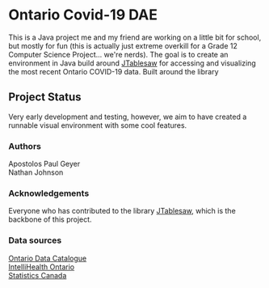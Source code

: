 # Ontario Covid-19 DAE

This is a Java project me and my friend are working on a little bit for school, but mostly for fun (this is actually just extreme overkill for a Grade 12 Computer Science Project... we're nerds). The goal is to create an environment in Java build around [JTablesaw](https://github.com/jtablesaw/tablesaw) for accessing and visualizing the most recent Ontario COVID-19 data. Built around the library 

## Project Status 
Very early development and testing, however, we aim to have created a runnable visual environment with some cool features.

### Authors
Apostolos Paul Geyer \
Nathan Johnson 


### Acknowledgements
Everyone who has contributed to the library [JTablesaw](https://github.com/jtablesaw/tablesaw), which is the backbone of this project. 

### Data sources
[Ontario Data Catalogue](https://data.ontario.ca/) \
[IntelliHealth Ontario](https://intellihealth.moh.gov.on.ca/) \
[Statistics Canada](https://www.statcan.gc.ca/eng/start)
